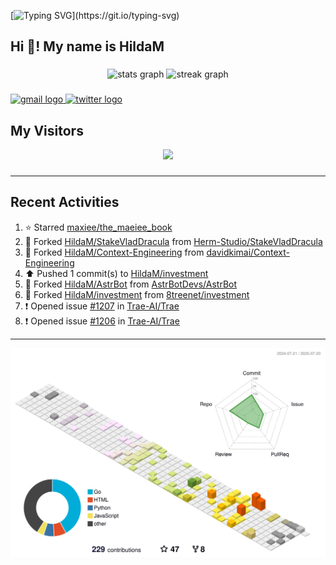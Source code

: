 [![Typing SVG](https://readme-typing-svg.herokuapp.com?size=50&duration=5000&color=8C43EA&vCenter=true&width=2000&height=70&lines=开拓视野,+冲破艰险,+洞悉所有,+贴近生活,+寻找真爱,+感受彼此;这就是人生的目的.)](https://git.io/typing-svg)


<h2 align="left">Hi 👋! My name is HildaM</h2>

###

<div align="center">
  <img src="https://github-readme-stats.vercel.app/api?username=HildaM&hide_title=false&hide_rank=false&show_icons=true&include_all_commits=true&count_private=true&disable_animations=false&theme=dracula&locale=en&hide_border=false" height="150" alt="stats graph"  />
  <img src="https://streak-stats.demolab.com?user=HildaM&locale=en&mode=daily&theme=dracula&hide_border=false&border_radius=5" height="150" alt="streak graph"  />
</div>


###

<div align="left">
  <a href="zhao163frozen@gmail.com" target="_blank">
    <img src="https://img.shields.io/static/v1?message=Gmail&logo=gmail&label=&color=D14836&logoColor=white&labelColor=&style=for-the-badge" height="35" alt="gmail logo"  />
  </a>
  <a href="https://x.com/_Albert_Bob" target="_blank">
    <img src="https://img.shields.io/static/v1?message=Twitter&logo=twitter&label=&color=1DA1F2&logoColor=white&labelColor=&style=for-the-badge" height="35" alt="twitter logo"  />
  </a>
</div>


## My Visitors

<div align="center">
  <img src="https://profile-counter.glitch.me/HildaM/count.svg?"  />
</div>

###


---

## Recent Activities


<!--RECENT_ACTIVITY:start-->
1. ⭐ Starred [maxiee/the_maeiee_book](https://github.com/maxiee/the_maeiee_book)<br>
2. 🔱 Forked [HildaM/StakeVladDracula](https://github.com/HildaM/StakeVladDracula) from [Herm-Studio/StakeVladDracula](https://github.com/Herm-Studio/StakeVladDracula)<br>
3. 🔱 Forked [HildaM/Context-Engineering](https://github.com/HildaM/Context-Engineering) from [davidkimai/Context-Engineering](https://github.com/davidkimai/Context-Engineering)<br>
4. ⬆️ Pushed 1 commit(s) to [HildaM/investment](https://github.com/HildaM/investment)<br>
5. 🔱 Forked [HildaM/AstrBot](https://github.com/HildaM/AstrBot) from [AstrBotDevs/AstrBot](https://github.com/AstrBotDevs/AstrBot)<br>
6. 🔱 Forked [HildaM/investment](https://github.com/HildaM/investment) from [8treenet/investment](https://github.com/8treenet/investment)<br>
7. ❗️ Opened issue [#1207](https://github.com/Trae-AI/Trae/issues/1207) in [Trae-AI/Trae](https://github.com/Trae-AI/Trae)<br>
8. ❗️ Opened issue [#1206](https://github.com/Trae-AI/Trae/issues/1206) in [Trae-AI/Trae](https://github.com/Trae-AI/Trae)<br>
<!--RECENT_ACTIVITY:end-->

---


![](./profile-3d-contrib/profile-south-season-animate.svg)
